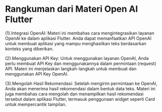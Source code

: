 # Rangkuman dari Materi Open AI Flutter
(1).Integrasi OpenAI: Materi ini membahas cara mengintegrasikan layanan OpenAI ke dalam aplikasi Flutter. Anda dapat memanfaatkan API OpenAI untuk membuat aplikasi yang mampu menghasilkan teks berdasarkan konteks yang diberikan.

(2).Menggunakan API Key: Untuk menggunakan layanan OpenAI, Anda perlu membuat API Key dan menggunakannya dalam permintaan (request) API. Materi ini menjelaskan langkah-langkah untuk membuat dan menggunakan API Key OpenAI.

(3).Mengolah Hasil Rekomendasi: Setelah mengirim permintaan ke OpenAI, Anda akan menerima hasil rekomendasi dalam bentuk data teks. Materi ini juga membahas cara mengolah dan menampilkan hasil rekomendasi tersebut dalam aplikasi Flutter, termasuk penggunaan widget seperti Card untuk mempercantik tampilan.